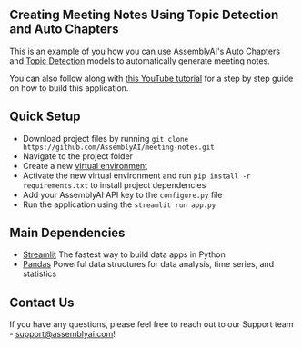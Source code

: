 Creating Meeting Notes Using Topic Detection and Auto Chapters
--

This is an example of you how you can use AssemblyAI's [Auto Chapters](https://www.assemblyai.com/blog/introducing-assemblyai-auto-chapters-summarize-audio-and-video-files/) and [Topic Detection](https://www.assemblyai.com/docs/audio-intelligence#topic-detection-iab-classification) models to automatically generate meeting notes.

You can also follow along with [this YouTube tutorial](https://youtu.be/RMBhwwqeDOw) for a step by step guide on how to build this application.

## Quick Setup

* Download project files by running `git clone https://github.com/AssemblyAI/meeting-notes.git`
* Navigate to the project folder
* Create a new [virtual environment](https://docs.python.org/3/library/venv.html)
* Activate the new virtual environment and run `pip install -r requirements.txt` to install project dependencies
* Add your AssemblyAI API key to the `configure.py` file
* Run the application using the `streamlit run app.py`

## Main Dependencies

* [Streamlit](https://pypi.org/project/streamlit/) The fastest way to build data apps in Python
* [Pandas](https://pypi.org/project/pandas/) Powerful data structures for data analysis, time series, and statistics


Contact Us
--
If you have any questions, please feel free to reach out to our Support team - support@assemblyai.com!

